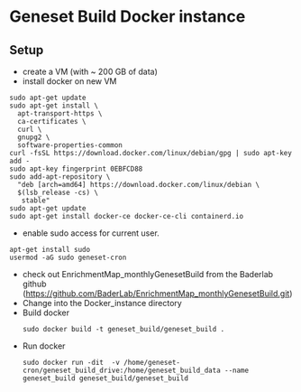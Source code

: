 # Geneset Build Docker instance

## Setup
 * create a VM (with ~ 200 GB of data)
 * install docker on new VM
 ```
 sudo apt-get update
 sudo apt-get install \
   apt-transport-https \
   ca-certificates \
   curl \
   gnupg2 \
   software-properties-common
 curl -fsSL https://download.docker.com/linux/debian/gpg | sudo apt-key add -
 sudo apt-key fingerprint 0EBFCD88
 sudo add-apt-repository \
   "deb [arch=amd64] https://download.docker.com/linux/debian \
   $(lsb_release -cs) \
    stable"
 sudo apt-get update
 sudo apt-get install docker-ce docker-ce-cli containerd.io
 ```
 * enable sudo access for current user.
 ```
 apt-get install sudo
 usermod -aG sudo geneset-cron
 ```
 * check out EnrichmentMap_monthlyGenesetBuild from the Baderlab github (https://github.com/BaderLab/EnrichmentMap_monthlyGenesetBuild.git)
 * Change into the Docker_instance directory
 * Build docker
   ```
   sudo docker build -t geneset_build/geneset_build .
   ```
 * Run docker
   ```
   sudo docker run -dit  -v /home/geneset-cron/geneset_build_drive:/home/geneset_build_data --name geneset_build geneset_build/geneset_build  
   ```
